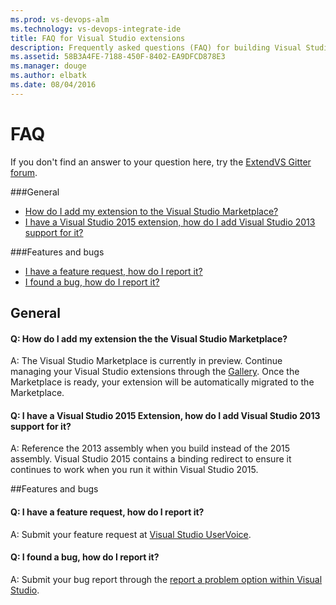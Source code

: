 ```yaml
---
ms.prod: vs-devops-alm
ms.technology: vs-devops-integrate-ide
title: FAQ for Visual Studio extensions
description: Frequently asked questions (FAQ) for building Visual Studio extensions.
ms.assetid: 58B3A4FE-7188-450F-8402-EA9DFCD878E3
ms.manager: douge
ms.author: elbatk
ms.date: 08/04/2016
---
```


# FAQ

If you don't find an answer to your question here, try the [ExtendVS Gitter forum](https://gitter.im/Microsoft/extendvs).

###General
* [How do I add my extension to the Visual Studio Marketplace?](#marketplace)
* [I have a Visual Studio 2015 extension, how do I add Visual Studio 2013 support for it?](#add_2013_support)

###Features and bugs
* [I have a feature request, how do I report it?](#feature)
* [I found a bug, how do I report it?](#bug)

<!-- BEGINSECTION class="md-qanda" -->


## General
<a name="marketplace"></a>
#### Q: How do I add my extension the the Visual Studio Marketplace?

A: The Visual Studio Marketplace is currently in preview. Continue managing your Visual Studio extensions through the [Gallery](https://visualstudiogallery.msdn.microsoft.com/). Once the Marketplace is ready, your extension will be automatically migrated to the Marketplace.


<a name="add_2013_support"></a>
#### Q: I have a Visual Studio 2015 Extension, how do I add Visual Studio 2013 support for it?

A: Reference the 2013 assembly when you build instead of the 2015 assembly. Visual Studio 2015 contains a binding redirect to ensure it continues to work when you run it within Visual Studio 2015.

##Features and bugs
<a name="feature"></a>
#### Q: I have a feature request, how do I report it?

A: Submit your feature request at [Visual Studio UserVoice](https://visualstudio.uservoice.com/forums/121579-visual-studio-2015/category/115698-extensibility).

<a name="bug"></a>
#### Q: I found a bug, how do I report it?

A: Submit your bug report through the [report a problem option within Visual Studio](https://msdn.microsoft.com/en-us/library/mt632287.aspx).

<!-- ENDSECTION -->
